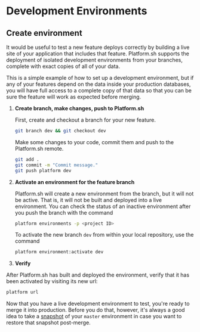 # Development Environments

## Create environment

It would be useful to test a new feature deploys correctly by building a live site of your application that includes that feature. Platform.sh supports the deployment of isolated development environments from your branches, complete with exact copies of all of your data.

This is a simple example of how to set up a development environment, but if any of your features depend on the data inside your production databases, you will have full access to a complete copy of that data so that you can be sure the feature will work as expected before merging.

<asciinema-player src="/videos/asciinema/branch.cast" preload=1 autoplay=1 loop=1></asciinema-player>

1. **Create branch, make changes, push to Platform.sh**

    First, create and checkout a branch for your new feature.

    ```bash
    git branch dev && git checkout dev
    ```

    Make some changes to your code, commit them and push to the Platform.sh remote.

    ```bash
    git add .
    git commit -m "Commit message."
    git push platform dev
    ```

2. **Activate an environment for the feature branch**

    Platform.sh will create a new environment from the branch, but it will not be active. That is, it will not be built and deployed into a live environment. You can check the status of an inactive environment after you push the branch with the command

    ```bash
    platform environments -p <project ID>
    ```

    To activate the new branch `dev` from within your local repository, use the command

    ```bash
    platform environment:activate dev
    ```

3. **Verify**

  After Platform.sh has built and deployed the environment, verify that it has been activated by visiting its new url:

  ```bash
  platform url
  ```

Now that you have a live development environment to test, you're ready to merge it into production. Before you do that, however, it's always a good idea to take a [snapshot](/administration/snapshot-and-restore.md) of your `master` environment in case you want to restore that snapshot post-merge.

<div id = "buttons"></div>

<script>
$(document).ready(function(){
  var navNextText = "I have created and activated a development environment";
  var navButtons = {type: "navigation", prev: getPathObj("prev"), next: getPathObj("next", navNextText), div: "buttons"};
  makeButton(navButtons);
});
</script>
